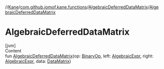 //[Kane](../../index.md)/[com.github.jomof.kane.functions](../index.md)/[AlgebraicDeferredDataMatrix](index.md)/[AlgebraicDeferredDataMatrix](-algebraic-deferred-data-matrix.md)



# AlgebraicDeferredDataMatrix  
[jvm]  
Content  
fun [AlgebraicDeferredDataMatrix](-algebraic-deferred-data-matrix.md)(op: [BinaryOp](../../com.github.jomof.kane/-binary-op/index.md), left: [AlgebraicExpr](../../com.github.jomof.kane/-algebraic-expr/index.md), right: [AlgebraicExpr](../../com.github.jomof.kane/-algebraic-expr/index.md), data: [DataMatrix](../../com.github.jomof.kane/-data-matrix/index.md))  



